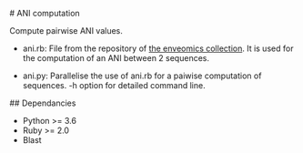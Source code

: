 # ANI computation

Compute pairwise ANI values.

* ani.rb: File from the repository of [the enveomics collection](https://github.com/lmrodriguezr/enveomics). It is used for the computation of an ANI between 2 sequences.

* ani.py: Parallelise the use of ani.rb for a paiwise computation of sequences. -h option for detailed command line.

## Dependancies

* Python >= 3.6
* Ruby >= 2.0
* Blast
 